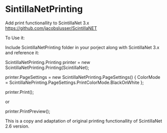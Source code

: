 # SintillaNetPrinting
Add print functionallity to ScintillaNet 3.x https://github.com/jacobslusser/ScintillaNET

To Use it:

Include ScintillaNetPrinting folder in your porject along with ScintillaNet 3.x and reference it:


ScintillaNetPrinting.Printing printer = new ScintillaNetPrinting.Printing(ScintillaNet);

printer.PageSettings = new ScintillaNetPrinting.PageSettings() 
{ 
    ColorMode = ScintillaNePrinting.PageSettings.PrintColorMode.BlackOnWhite 
};

printer.Print();

or

printer.PrintPreview();

This is a copy and adaptation of original printing functionallity of ScintillaNet 2.6 version.
